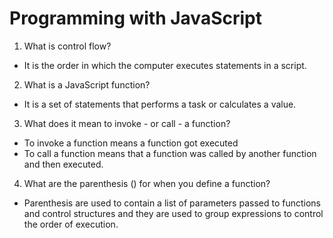 # Programming with JavaScript

1. What is control flow?
* It is the order in which the computer executes statements in a script.

2. What is a JavaScript function?
* It is a set of statements that performs a task or calculates a value.

3. What does it mean to invoke - or call - a function?
* To invoke a function means a function got executed
* To call a function means that a function was called by another function and then executed.

4. What are the parenthesis () for when you define a function?
* Parenthesis are used to contain a list of parameters passed to functions and control structures and they are used to group expressions to control the order of execution.

